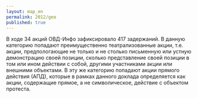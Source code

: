 ```yaml
---
layout: map_en
permalink: 2012/geo
published: true
---
```


В ходе 34 акций ОВД-Инфо зафиксировало 417 задержаний. В данную категорию попадают преимущественно театрализованные акции, т.е. акции, предпологающие не только и не столько письменную или устную демонстрацию своей позиции, сколько представление своей позиции в том или ином действии с собой, другими участниками акции или внешними объектами. В эту же категорию попадают акции прямого действия (АПД), которые в рамках данного доклада определяется как акции, содержащие прямое, а не символическое, действие с объектом протеста.